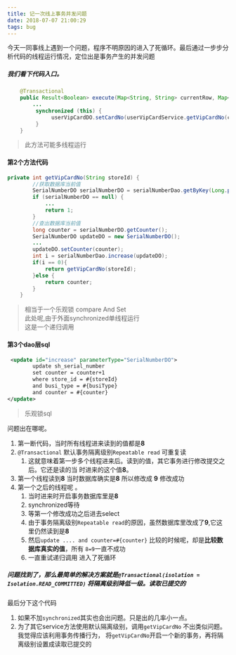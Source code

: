 ```yaml
---
title: 记一次线上事务并发问题
date: 2018-07-07 21:00:29
tags: bug
---
```


今天一同事线上遇到一个问题，程序不明原因的进入了死循环。最后通过一步步分析代码的线程运行情况，定位出是事务产生的并发问题
<!-- more -->

##### 我们看下代码入口。
```java
    @Transactional
	public Result<Boolean> execute(Map<String, String> currentRow, Map<String, String> contextInfo) {
        ...
         synchronized (this) {
              userVipCardDO.setCardNo(userVipCardService.getVipCardNo(contextInfo.get("storeId")));
         }             
	}
```
>此方法可能多线程运行


#### 第2个方法代码    
```java
private int getVipCardNo(String storeId) {
        //获取数据库当前值
        SerialNumberDO serialNumberDO = serialNumberDao.getByKey(Long.parseLong(storeId), SerialBusiType.HY.getCode());
        if (serialNumberDO == null) {
            ...
            return 1;
        }
        //查出数据库当前值
        long counter = serialNumberDO.getCounter();
        SerialNumberDO updateDO = new SerialNumberDO();
        ...
        updateDO.setCounter(counter);
        int i = serialNumberDao.increase(updateDO);
        if(i == 0){
            return getVipCardNo(storeId);
        }else {
            return counter;
        }
    }
```
>相当于一个乐观锁 compare And Set  
>此处呢,由于外面synchronized单线程运行  
>这是一个递归调用  

#### 第3个dao层sql
```xml
 <update id="increase" parameterType="SerialNumberDO">
        update sh_serial_number
        set counter = counter+1
        where store_id = #{storeId}
        and busi_type = #{busiType}
        and counter = #{counter}
</update>
```
>乐观锁sql  

问题出在哪呢。  

1. 第一断代码，当时所有线程进来读到的值都是**8**  
2. `@Transactional` 默认事务隔离级别`Repeatable read` 可重复读  
    1. 这就意味着第一步多个线程进来后。读到的值，其它事务进行修改提交之后。它还是读的当 时进来的这个值**8**。   
1. 第一个线程读到**8** 当时数据库确实是**8** 所以修改成  **9**  修改成功  
1. 第一个之后的线程呢 。  
    1. 当时进来时开启事务数据库里是**8**
    1. synchronized等待
    1. 等第一个修改成功之后进去select
    1. 由于事务隔离级别`Repeatable read`的原因，虽然数据库里改成了**9**,它这里仍然读到是**8**
    1. 然后`update .... and counter=#{counter}` 比较的时候呢，却是**比较数据库真实的值**，所有 `8=9`一直不成功
    1. 一直重试递归调用 进入了死循环
    
##### 问题找到了，那么最简单的解决方案就是`@Transactional(isolation = Isolation.READ_COMMITTED)` 将隔离级别降低一级。读取已提交的   
最后分下这个代码

1. 如果不加`synchronized`其实也会出问题。只是出的几率小一点。    
1. 为了其它service方法使用默认隔离级别，调用`getVipCardNo` 不出类似问题。我觉得应该利用事务传播行为，
将`getVipCardNo`开启一个新的事务，再将隔离级别设置成读取已提交的